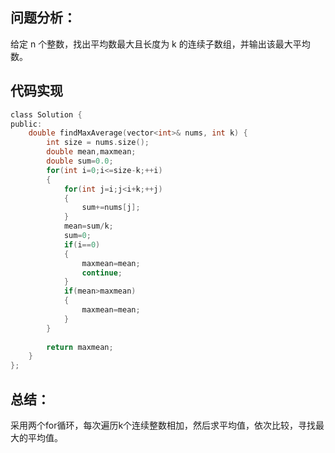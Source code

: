 ## 问题分析： 
给定 n 个整数，找出平均数最大且长度为 k 的连续子数组，并输出该最大平均数。
## 代码实现
```c
class Solution {
public:
    double findMaxAverage(vector<int>& nums, int k) {
        int size = nums.size();
        double mean,maxmean;
        double sum=0.0;
        for(int i=0;i<=size-k;++i)
        {
            for(int j=i;j<i+k;++j)
            {
                sum+=nums[j];
            }
            mean=sum/k;
            sum=0;
            if(i==0)
            {
                maxmean=mean;
                continue;
            }
            if(mean>maxmean)
            {
                maxmean=mean;
            }
        }
        
        return maxmean;
    }
};
```
## 总结：
采用两个for循环，每次遍历k个连续整数相加，然后求平均值，依次比较，寻找最大的平均值。